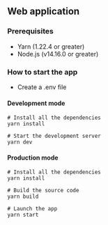 ## Web application

### Prerequisites

- Yarn (1.22.4 or greater)
- Node.js (v14.16.0 or greater)

### How to start the app

- Create a .env file

#### Development mode

```
# Install all the dependencies
yarn install

# Start the development server
yarn dev
```

#### Production mode

```
# Install all the dependencies
yarn install

# Build the source code
yarn build

# Launch the app
yarn start
```

